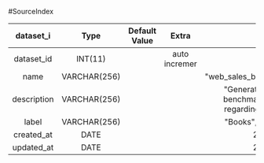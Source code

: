 #SourceIndex

|dataset_i|Type|Default Value|Extra|Examples|
|:--------:|:-----:|:------:|:------:|:------:|
|dataset_id|INT(11)||auto incremer|1|
|name|VARCHAR(256)|||"web_sales_books","web_sales_sports"|
|description|VARCHAR(256)|||"Generated from the TPC-BB benchmark. It's the web sales regarding to books category"|
|label|VARCHAR(256)|||"Books","Sports & Outdoors"|
|created_at|DATE|||2018-09-25|
|updated_at|DATE|||2018-09-25|